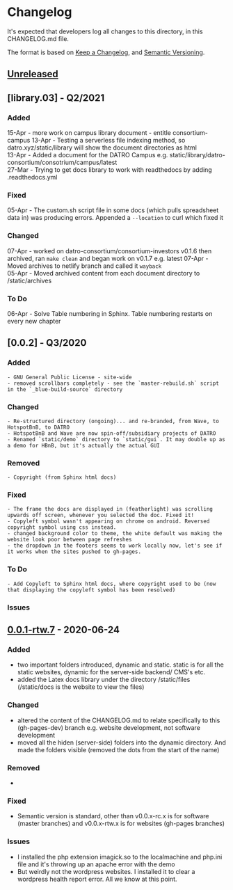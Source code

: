 # Changelog
It's expected that developers log all changes to this directory, in this CHANGELOG.md file.

The format is based on [Keep a Changelog](https://keepachangelog.com/en/1.0.0/),
and [Semantic Versioning](https://semver.org/spec/v2.0.0.html).

## [Unreleased]


## [library.03] - Q2/2021

### Added 
15-Apr - more work on campus library document - entitle consortium-campus
13-Apr - Testing a serverless file indexing method, so datro.xyz/static/library will show the document directories as html   
13-Apr - Added a document for the DATRO Campus e.g. static/library/datro-consortium/consotrium/campus/latest   
27-Mar - Trying to get docs library to work with readthedocs by adding .readthedocs.yml  

### Fixed
05-Apr - The custom.sh script file in some docs (which pulls spreadsheet data in) was producing errors. Appended a `--location` to curl which fixed it  

### Changed
07-Apr - worked on datro-consortium/consortium-investors v0.1.6 then archived, ran `make clean` and began work on v0.1.7 e.g. latest
07-Apr - Moved archives to netlify branch and called it `wayback`  
05-Apr - Moved archived content from each document directory to /static/archives    

### To Do
06-Apr - Solve Table numbering in Sphinx. Table numbering restarts on every new chapter   

## [0.0.2] - Q3/2020

### Added
    - GNU General Public License - site-wide  
    - removed scrollbars completely - see the `master-rebuild.sh` script in the `_blue-build-source` directory  

### Changed
    - Re-structured directory (ongoing)... and re-branded, from Wave, to HotspotBnB, to DATRO  
    - HotspotBnB and Wave are now spin-off/subsidiary projects of DATRO  
    - Renamed `static/demo` directory to `static/gui`. It may double up as a demo for HBnB, but it's actually the actual GUI  

### Removed
    - Copyright (from Sphinx html docs)  

### Fixed
    - The frame the docs are displayed in (featherlight) was scrolling upwards off screen, whenever you selected the doc. Fixed it!  
    - Copyleft symbol wasn't appearing on chrome on android. Reversed copyright symbol using css instead.  
    - changed background color to theme, the white default was making the website look poor between page refreshes  
    - the dropdown in the footers seems to work locally now, let's see if it works when the sites pushed to gh-pages.  

### To Do
    - Add Copyleft to Sphinx html docs, where copyright used to be (now that displaying the copyleft symbol has been resolved)  

### Issues

## [0.0.1-rtw.7] - 2020-06-24
### Added
- two important folders introduced, dynamic and static. static is for all the static websites, dynamic for the server-side backend/ CMS's etc.  
- added the Latex docs library under the directory /static/files (/static/docs is the website to view the files)  

### Changed
- altered the content of the CHANGELOG.md to relate specifically to this (gh-pages-dev) branch e.g. website development, not software development  
- moved all the hiden (server-side) folders into the dynamic directory. And made the folders visible (removed the dots from the start of the name)  

### Removed
-

### Fixed

- Semantic version is standard, other than v0.0.x-rc.x is for software (master branches) and v0.0.x-rtw.x is for websites (gh-pages branches)  

### Issues
- I installed the php extension imagick.so to the localmachine and php.ini file and it's throwing up an apache error with the demo  
- But weirdly not the wordpress websites. I installed it to clear a wordpress health report error. All we know at this point.  

[Unreleased]: https://github.com/unclehowell/hbnb/compare/v0.0.1-rtw.7...HEAD  
[0.0.1-rtw.7]: https://github.com/unclehowell/hbnb/compare/v0.0.1-rc.7...v0.0.1-rtw.7  
